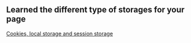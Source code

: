 <h2>Learned the different type of storages for your page</h2>
<a href="https://www.webmound.com/cookies-vs-local-storage-vs-session-storage/">Cookies, local storage and session storage</a>
